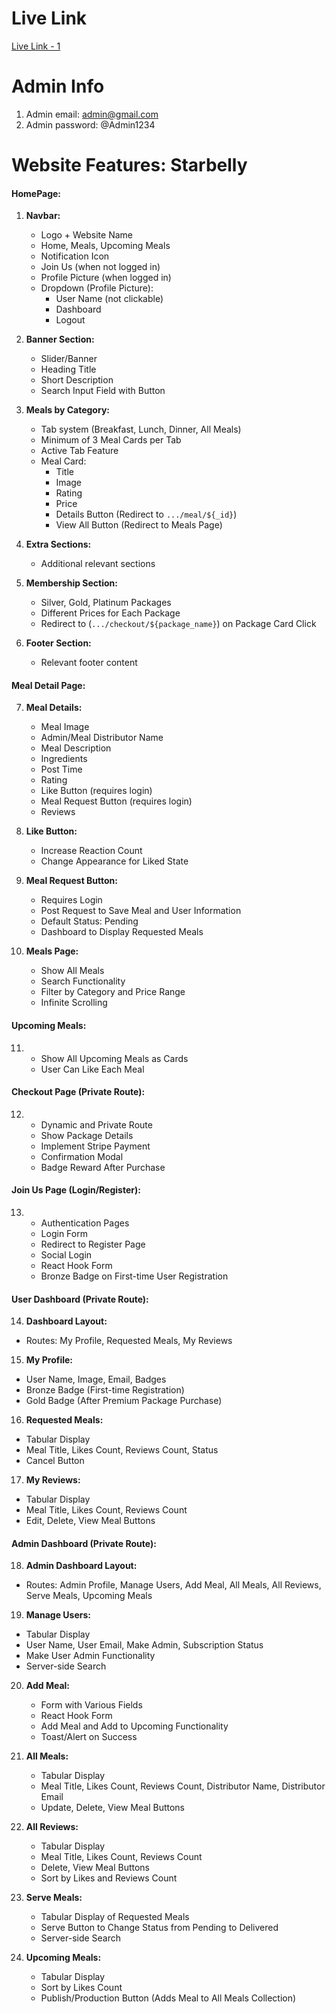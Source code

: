 # Live Link

<a href="https://starbellymeals-deb98.web.app">Live Link - 1</a>

# Admin Info

1. Admin email: admin@gmail.com
2. Admin password: @Admin1234


# Website Features: Starbelly

#### HomePage:
1. **Navbar:**
   - Logo + Website Name
   - Home, Meals, Upcoming Meals
   - Notification Icon
   - Join Us (when not logged in)
   - Profile Picture (when logged in)
   - Dropdown (Profile Picture):
      - User Name (not clickable)
      - Dashboard
      - Logout

2. **Banner Section:**
   - Slider/Banner
   - Heading Title
   - Short Description
   - Search Input Field with Button

3. **Meals by Category:**
   - Tab system (Breakfast, Lunch, Dinner, All Meals)
   - Minimum of 3 Meal Cards per Tab
   - Active Tab Feature
   - Meal Card:
      - Title
      - Image
      - Rating
      - Price
      - Details Button (Redirect to `.../meal/${_id}`)
      - View All Button (Redirect to Meals Page)

4. **Extra Sections:**
   - Additional relevant sections

5. **Membership Section:**
   - Silver, Gold, Platinum Packages
   - Different Prices for Each Package
   - Redirect to (`.../checkout/${package_name}`) on Package Card Click

6. **Footer Section:**
   - Relevant footer content

#### Meal Detail Page:
7. **Meal Details:**
   - Meal Image
   - Admin/Meal Distributor Name
   - Meal Description
   - Ingredients
   - Post Time
   - Rating
   - Like Button (requires login)
   - Meal Request Button (requires login)
   - Reviews

8. **Like Button:**
   - Increase Reaction Count
   - Change Appearance for Liked State

9. **Meal Request Button:**
   - Requires Login
   - Post Request to Save Meal and User Information
   - Default Status: Pending
   - Dashboard to Display Requested Meals

10. **Meals Page:**
    - Show All Meals
    - Search Functionality
    - Filter by Category and Price Range
    - Infinite Scrolling

#### Upcoming Meals:
11. - Show All Upcoming Meals as Cards
    - User Can Like Each Meal

#### Checkout Page (Private Route):
12. - Dynamic and Private Route
    - Show Package Details
    - Implement Stripe Payment
    - Confirmation Modal
    - Badge Reward After Purchase

#### Join Us Page (Login/Register):
13. - Authentication Pages
    - Login Form
    - Redirect to Register Page
    - Social Login
    - React Hook Form
    - Bronze Badge on First-time User Registration

#### User Dashboard (Private Route):
14. **Dashboard Layout:**
   - Routes: My Profile, Requested Meals, My Reviews

15. **My Profile:**
   - User Name, Image, Email, Badges
   - Bronze Badge (First-time Registration)
   - Gold Badge (After Premium Package Purchase)

16. **Requested Meals:**
   - Tabular Display
   - Meal Title, Likes Count, Reviews Count, Status
   - Cancel Button

17. **My Reviews:**
   - Tabular Display
   - Meal Title, Likes Count, Reviews Count
   - Edit, Delete, View Meal Buttons

#### Admin Dashboard (Private Route):
18. **Admin Dashboard Layout:**
   - Routes: Admin Profile, Manage Users, Add Meal, All Meals, All Reviews, Serve Meals, Upcoming Meals

19. **Manage Users:**
   - Tabular Display
   - User Name, User Email, Make Admin, Subscription Status
   - Make User Admin Functionality
   - Server-side Search

20. **Add Meal:**
    - Form with Various Fields
    - React Hook Form
    - Add Meal and Add to Upcoming Functionality
    - Toast/Alert on Success

21. **All Meals:**
    - Tabular Display
    - Meal Title, Likes Count, Reviews Count, Distributor Name, Distributor Email
    - Update, Delete, View Meal Buttons

22. **All Reviews:**
    - Tabular Display
    - Meal Title, Likes Count, Reviews Count
    - Delete, View Meal Buttons
    - Sort by Likes and Reviews Count

23. **Serve Meals:**
    - Tabular Display of Requested Meals
    - Serve Button to Change Status from Pending to Delivered
    - Server-side Search

24. **Upcoming Meals:**
    - Tabular Display
    - Sort by Likes Count
    - Publish/Production Button (Adds Meal to All Meals Collection)